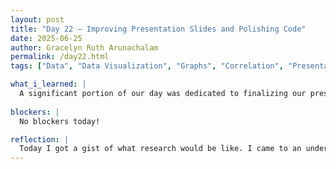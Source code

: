 ```yaml
---
layout: post
title: "Day 22 – Improving Presentation Slides and Polishing Code"
date: 2025-06-25
author: Gracelyn Ruth Arunachalam
permalink: /day22.html
tags: ["Data", "Data Visualization", "Graphs", "Correlation", "Presentation", "Slides"]

what_i_learned: |
  A significant portion of our day was dedicated to finalizing our presentation slides. I focused on the Data and Preliminary Findings slide, where I summarized key insights from our data analysis. One finding that stood out was that Aerosol Optical Depth (AOD) appeared to have the least contribution to the measured levels of PM2.5. However, during a brief discussion with Dr. Li, I learned that this result contradicts the core objective of our research. For our study to be meaningful, the satellite-derived AOD data must reliably correlate with PM2.5 concentrations. Given this, we were advised to thoroughly review our code to ensure that no critical data were inadvertently excluded during preprocessing or analysis.
  
blockers: |
  No blockers today!

reflection: |
  Today I got a gist of what research would be like. I came to an understanding that if the data we have is not continous and complete our research outcomes may be contrary to our thesis. From the session I had with Dr. Li, I was able to understand that research primarily consists of a lot of data analysis. This also inspired me to think of ways to improve our data search to ensure our predictions are valid. I was also able to see a potential flaw in AI. According to the models we used (Random Forest and Gradient Boosting), PM2.5 could be predicted with a relatively high accuracy despite the fact that AOD - our most important contributor to our predictions, did not have a significant impact on PM2.5. We learned that this is were human eyes come in to spot the issues with our predictions.
---
```


